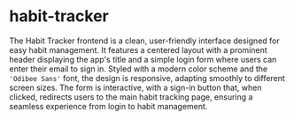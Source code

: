 # habit-tracker
The Habit Tracker frontend is a clean, user-friendly interface designed for easy habit management. It features a centered layout with a prominent header displaying the app's title and a simple login form where users can enter their email to sign in. Styled with a modern color scheme and the `'Odibee Sans'` font, the design is responsive, adapting smoothly to different screen sizes. The form is interactive, with a sign-in button that, when clicked, redirects users to the main habit tracking page, ensuring a seamless experience from login to habit management.
